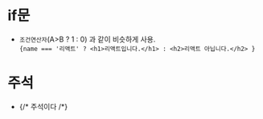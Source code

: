 # if문
- `조건연산자`(A>B ? 1 : 0) 과 같이 비슷하게 사용.  
` {name === '리액트' ? <h1>리액트입니다.</h1> : <h2>리액트 아닙니다.</h2> }  `

# 주석

- {/* 주석이다 /*}

